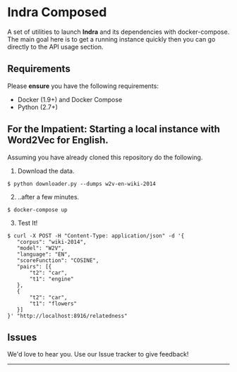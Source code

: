 # Indra Composed
A set of utilities to launch __Indra__ and its dependencies with docker-compose.
The main goal here is to get a running instance quickly then you can go directly to the API usage section. 

## Requirements

Please __ensure__ you have the following requirements:

 * Docker (1.9+) and Docker Compose
 * Python (2.7+)
 
## For the Impatient: Starting a local instance with Word2Vec for English.

Assuming you have already cloned this repository do the following.

 1. Download the data.
 
 ```$ python downloader.py --dumps w2v-en-wiki-2014```
 
 2. ..after a few minutes. 
 
 ```$ docker-compose up```
 
 3. Test It!
 
 ```
 $ curl -X POST -H "Content-Type: application/json" -d '{
	"corpus": "wiki-2014",
	"model": "W2V",
	"language": "EN",
	"scoreFunction": "COSINE",
	"pairs": [{
		"t2": "car",
		"t1": "engine"
	},
	{
		"t2": "car",
		"t1": "flowers"
	}]
}' "http://localhost:8916/relatedness"
```

## Issues

We'd love to hear you. Use our Issue tracker to give feedback!

---
